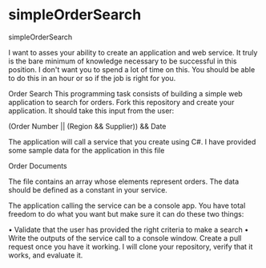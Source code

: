 # simpleOrderSearch
simpleOrderSearch


I want to asses your ability to create an application and web service. It truly is the bare minimum of knowledge necessary to be successful in this position. I don't want you to spend a lot of time on this. You should be able to do this in an hour or so if the job is right for you.

Order Search
This programming task consists of building a simple web application to search for orders. Fork this repository and create your application. It should take this input from the user:

(Order Number || (Region && Supplier)) && Date

The application will call a service that you create using C#. I have provided some sample data for the application in this file

Order Documents

The file contains an array whose elements represent orders. The data should be defined as a constant in your service.

The application calling the service can be a console app. You have total freedom to do what you want but make sure it can do these two things:

• Validate that the user has provided the right criteria to make a search 
• Write the outputs of the service call to a console window. 
Create a pull request once you have it working. I will clone your repository, verify that it works, and evaluate it.
